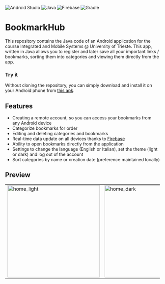 ![Android Studio](https://img.shields.io/badge/Android_Studio-3DDC84?style=for-the-badge&logo=android-studio&logoColor=white)
![Java](https://img.shields.io/badge/Java-ED8B00?style=for-the-badge&logo=java&logoColor=white)
![Firebase](https://img.shields.io/badge/Firebase-039BE5?style=for-the-badge&logo=Firebase&logoColor=white)
![Gradle](https://img.shields.io/badge/gradle-02303A?style=for-the-badge&logo=gradle&logoColor=white)

# BookmarkHub

This repository contains the Java code of an Android application for the course Integrated and Mobile Systems @
University of Trieste. This app, written in Java allows you to register and later save all your important links /
bookmarks, sorting them into categories and viewing them directly from the app.

### Try it

Without cloning the repository, you can simply download and install it on your Android phone
from [this apk](https://github.com/damianoravalico/BookmarkHub/releases).

## Features

- Creating a remote account, so you can access your bookmarks from any Android device
- Categorize bookmarks for order
- Editing and deleting categories and bookmarks
- Real-time data update on all devices thanks to [Firebase](https://console.firebase.google.com)
- Ability to open bookmarks directly from the application
- Settings to change the language (English or Italian), set the theme (light or dark) and log out of the account
- Sort categories by name or creation date (preference maintained locally)

## Preview

<table>
  <tr>
    <td><img src="https://drive.google.com/uc?export=view&id=1gvSgm7rLhwrk3Jm4nB37q0cL1TD9AkrS" alt="home_light" width="300"></td>
    <td><img src="https://drive.google.com/uc?export=view&id=1gFl6HhlMYaiplYUlTpJifr0E6QhP6WJq" alt="home_dark" width="300"></td>
  </tr>
</table>
